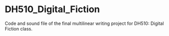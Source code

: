 # DH510_Digital_Fiction
Code and sound file of the final multilinear writing project for DH510: Digital Fiction class.
